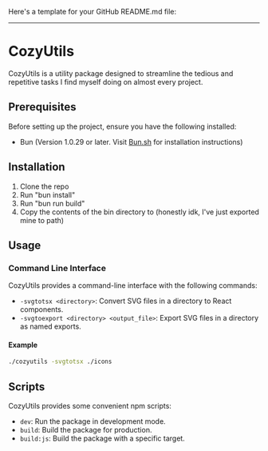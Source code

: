 Here's a template for your GitHub README.md file:

---

# CozyUtils

CozyUtils is a utility package designed to streamline the tedious and repetitive tasks I find myself doing on almost every project.

## Prerequisites

Before setting up the project, ensure you have the following installed:

- Bun (Version 1.0.29 or later. Visit [Bun.sh](https://bun.sh/) for installation instructions)

## Installation

1. Clone the repo
1. Run "bun install"
1. Run "bun run build"
1. Copy the contents of the bin directory to (honestly idk, I've just exported mine to path)

## Usage

### Command Line Interface

CozyUtils provides a command-line interface with the following commands:

- `-svgtotsx <directory>`: Convert SVG files in a directory to React components.
- `-svgtoexport <directory> <output_file>`: Export SVG files in a directory as named exports.

#### Example

```bash
./cozyutils -svgtotsx ./icons
```


## Scripts

CozyUtils provides some convenient npm scripts:

- `dev`: Run the package in development mode.
- `build`: Build the package for production.
- `build:js`: Build the package with a specific target.

